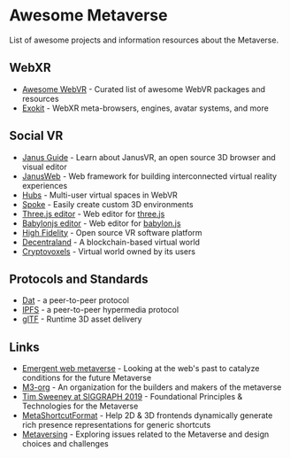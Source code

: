 # Awesome Metaverse

List of awesome projects and information resources about the Metaverse.

## WebXR

- [Awesome WebVR](https://github.com/wizztjh/awesome-WebVR) - Curated list of awesome WebVR packages and resources
- [Exokit](https://github.com/exokitxr/exokit-browser) - WebXR meta-browsers, engines, avatar systems, and more


## Social VR

- [Janus Guide](https://janusvr.github.io/guide/#/) - Learn about JanusVR, an open source 3D browser and visual editor
- [JanusWeb](https://github.com/jbaicoianu/janusweb) - Web framework for building interconnected virtual reality experiences
- [Hubs](https://hubs.mozilla.com/) - Multi-user virtual spaces in WebVR
- [Spoke](https://github.com/mozilla/spoke) - Easily create custom 3D environments
- [Three.js editor](https://threejs.org/editor/) - Web editor for [three.js](https://threejs.org/)
- [Babylonjs editor](http://editor.babylonjs.com/) - Web editor for [babylon.js](https://www.babylonjs.com/)
- [High Fidelity](https://github.com/highfidelity) - Open source VR software platform
- [Decentraland](https://github.com/decentraland) - A blockchain-based virtual world
- [Cryptovoxels](https://github.com/cryptovoxels) - Virtual world owned by its users
 

## Protocols and Standards

- [Dat](https://dat.foundation/) - a peer-to-peer protocol
- [IPFS](https://ipfs.io) - a peer-to-peer hypermedia protocol
- [glTF](https://www.khronos.org/gltf/) - Runtime 3D asset delivery

## Links

- [Emergent web metaverse](https://github.com/mozilla/hubs-cloud/wiki/The-web-emergent-metaverse) - Looking at the web's past to catalyze conditions for the future Metaverse
- [M3-org](https://github.com/M3-org) - An organization for the builders and makers of the metaverse
- [Tim Sweeney at SIGGRAPH 2019](https://soundcloud.com/siggraph-spotlight/30-tim-sweeney-and-the-metaverse) - Foundational Principles & Technologies for the Metaverse
- [MetaShortcutFormat](https://github.com/smsithlord/MetaShortcutFormat) - Help 2D & 3D frontends dynamically generate rich presence representations for generic shortcuts 
- [Metaversing](https://metaversing.com/) - Exploring issues related to the Metaverse and design choices and challenges
